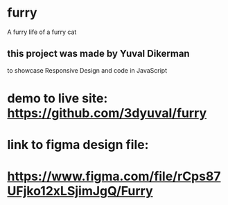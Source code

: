 # furry
A furry life of a furry cat
## this project was made by Yuval Dikerman
 to showcase Responsive Design and code in JavaScript
 # demo to live site: https://github.com/3dyuval/furry
 
# link to figma design file:
# https://www.figma.com/file/rCps87UFjko12xLSjimJgQ/Furry
